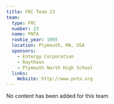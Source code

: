 ```yaml
---
title: FRC Team 23
team:
  type: FRC
  number: 23
  name: PNTA
  rookie_year: 1995
  location: Plymouth, MA, USA
  sponsors:
    - Entergy Corporation
    - Raytheon
    - Plymouth North High School
  links:
    Website: http://www.pnta.org
---
```

No content has been added for this team